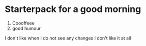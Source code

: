 # Starterpack for a good morning
1) Coooffeee 
2) good humour 

I don't like when I do not see any changes
I don't like it at all
